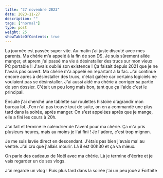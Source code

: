 ```yaml
---
title: "27 novembre 2023"
date: 2023-11-27
description: ""
tags: ["normal"]
type: post
weight: 25
showTableOfContents: true
---
```


La journée est passée super vite. Au matin j'ai juste discuté avec mes parents. Ma chérie m'a appelé à la fin de son DS. Je suis sûrement allée manger, et aprem j'ai passé ma vie à désinstaller des trucs sur mon vieux PC portable !! J'avais oublié son existence ! Ça faisait depuis 2021 que je ne l'avais pas ouvert. Ma chérie m'a appelé en repartant à la fac. J'ai continué encore après à désinstaller des trucs, c'était galère car certains logiciels ne voulaient pas se désinstaller. J'ai aussi aidé ma chérie à corriger sa partie de son dossier. C'était un peu long mais bon, tant que ça l'aide c'est le principal.

Ensuite j'ai cherché une tablette sur roulettes histoire d'agrandir mon bureau lol. J'en n'ai pas trouvé tout de suite, on en a commandé une plus tard dans la soirée, après manger. On s'est appelées après que je mange, elle a fini les cours à 20h.

J'ai fait et terminé le calendrier de l'avent pour ma chérie. Ça m'a pris plusieurs heures, mais au moins je l'ai fini ! Je l'adore, c'est trop mignon.

Je me suis lavée direct en descendant. J'étais pas bien j'avais mal au ventre. J'ai cru que j'allais mourir. Là il est 00h30 et ça va mieux.

On parle des cadeaux de Noël avec ma chérie. Là je termine d'écrire et je vais regarder un de ses vlogs.

J'ai regardé un vlog ! Puis plus tard dans la soirée j'ai un peu joué à Fortnite
